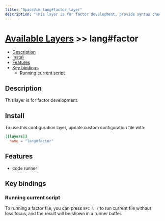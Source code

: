 ```yaml
---
title: "SpaceVim lang#factor layer"
description: "This layer is for factor development, provide syntax checking, code runner and repl support for factor file."
---
```


# [Available Layers](../../) >> lang#factor

<!-- vim-markdown-toc GFM -->

- [Description](#description)
- [Install](#install)
- [Features](#features)
- [Key bindings](#key-bindings)
  - [Running current script](#running-current-script)

<!-- vim-markdown-toc -->

## Description

This layer is for factor development.

## Install

To use this configuration layer, update custom configuration file with:

```toml
[[layers]]
  name = "lang#factor"
```
## Features

- code runner

## Key bindings

### Running current script

To running a factor file, you can press `SPC l r` to run current file without loss focus,
and the result will be shown in a runner buffer.

